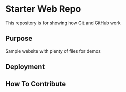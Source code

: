 # Starter Web Repo

This repository is for showing how Git and GitHub work

## Purpose

Sample website with plenty of files for demos

## Deployment

## How To Contribute